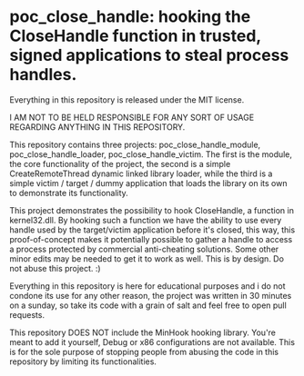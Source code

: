 
# poc_close_handle: hooking the CloseHandle function in trusted, signed applications to steal process handles.

Everything in this repository is released under the MIT license.

I AM NOT TO BE HELD RESPONSIBLE FOR ANY SORT OF USAGE REGARDING ANYTHING IN THIS REPOSITORY. 

This repository contains three projects: poc_close_handle_module, poc_close_handle_loader, poc_close_handle_victim. The first is the module, the core functionality of the project, the second is a simple CreateRemoteThread dynamic linked library loader, while the third is a simple victim / target / dummy application that loads the library on its own to demonstrate its functionality. 

This project demonstrates the possibility to hook CloseHandle, a function in kernel32.dll. By hooking such a function we have the ability to use every handle used by the target/victim application before it's closed, this way, this proof-of-concept makes it potentially possible to gather a handle to access a process protected by commercial anti-cheating solutions. Some other minor edits may be needed to get it to work as well. This is by design. Do not abuse this project. :)

Everything in this repository is here for educational purposes and i do not condone its use for any other reason, the project was written in 30 minutes on a sunday, so take its code with a grain of salt and feel free to open pull requests.

This repository DOES NOT include the MinHook hooking library. You're meant to add it yourself, Debug or x86 configurations are not available. This is for the sole purpose of stopping people from abusing the code in this repository by limiting its functionalities.

